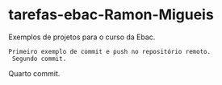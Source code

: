 # tarefas-ebac-Ramon-Migueis
  Exemplos de projetos para o curso da Ebac.

    Primeiro exemplo de commit e push no repositório remoto.
     Segundo commit.

  Quarto commit.

